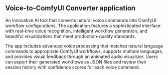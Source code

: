 ## Voice-to-ComfyUI Converter application

An innovative AI tool that converts natural voice commands into ComfyUI workflow configurations. The application features a sophisticated interface with real-time voice recognition, intelligent workflow generation, and beautiful visualizations that meet production-quality standards.

The app includes advanced voice processing that matches natural language commands to appropriate ComfyUI workflows, supports multiple languages, and provides visual feedback through an animated audio visualizer. Users can export their generated workflows as JSON files and review their session history with confidence scores for each voice command.
